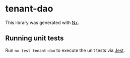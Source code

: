 # tenant-dao

This library was generated with [Nx](https://nx.dev).

## Running unit tests

Run `nx test tenant-dao` to execute the unit tests via [Jest](https://jestjs.io).
